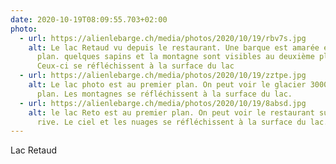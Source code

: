 ```yaml
---
date: 2020-10-19T08:09:55.703+02:00
photo:
  - url: https://alienlebarge.ch/media/photos/2020/10/19/rbv7s.jpg
    alt: Le lac Retaud vu depuis le restaurant. Une barque est amarée en premier
      plan. quelques sapins et la montagne sont visibles au deuxième plan.
      Ceux-ci se réfléchissent à la surface du lac
  - url: https://alienlebarge.ch/media/photos/2020/10/19/zztpe.jpg
    alt: Le lac photo est au premier plan. On peut voir le glacier 3000 en deuxième
      plan. Les montagnes se réfléchissent à la surface du lac.
  - url: https://alienlebarge.ch/media/photos/2020/10/19/8absd.jpg
    alt: le lac Reto est au premier plan. On peut voir le restaurant sur l'autre
      rive. Le ciel et les nuages se réfléchissent à la surface du lac.
---
```

Lac Retaud
